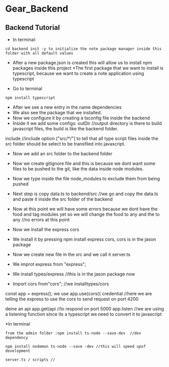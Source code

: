 # Gear_Backend

## Backend Tutorial
* In terminal:
```
cd backend init -y to initialize the note package manager inside this folder with all default values
```

* After a new package.json is created this will allow us to install npm packages inside this project
*The first package that we want to install is typescript, because we want to create a note application using typescript

* Go to terminal 
```
npm install typescript
```
* After we see a new entry in the name dependencies
* We also see the package that we installed. 
* Now we configure it by creating a tsconfig file inside the backend
* Inside it we add some configs:
outDir   //output directory is there to build javascript files, the build is like the backend folder.

include   //include option {"src/*/"] to tell that all type script files inside the src folder should be select to be transfiled into javascript.

* Now we add an src folder to the backend folder
* Now we create gitignore file and this is because we dont want some files to be pushed to the git, like the data inside node modules.

* Now we type inside the file node_modules to exclude them from being pushed
* Next step is copy data.ts to backend/src //we go and copy the data.ts and paste it inside the src folder of the backend
 
* Now at this point we will have some errors because we dont have the food and tag modules yet so we will change the food to any and the to any //no errors at this point

* Now we install the express cors
* We install it by pressing npm install express cors, cors is in the jason package

* Now we create new file in the src and we call it server.ts
* We improt express from "express";
* We install types/express //this is in the jason package now
* Import cors from"cors"; //we installtypes/cors 

const app = express();
we use app.use(cors({
credential             //here we are telling the express to use the cors to send request on port 4200  

deine an api
app.get(api    //to respond on port 5000
app.listen //we are using a listening function 
since its a typescript we need to convert it to javascript

*In terminal
```
from the admin folder :npm install ts-node --save-dev  //dev dependency

npm install nodemon ts-node --save -dev //this will speed upof development

server.ts / scripts //
```
